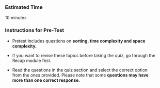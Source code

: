### Estimated Time

10 minutes

### Instructions for Pre-Test

- Pretest includes questions on **sorting, time complexity and space complexity.**

- If you want to revise these topics before taking the quiz, go through the Recap module first.

- Read the questions in the quiz section and select the correct option from the ones provided. Please note that some **questions may have more than one correct response.**

